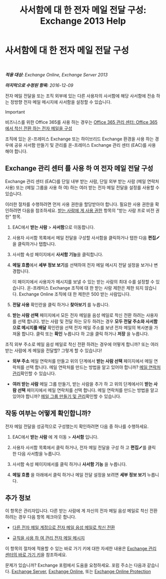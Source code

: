 ﻿---
title: '사서함에 대 한 전자 메일 전달 구성: Exchange 2013 Help'
TOCTitle: 사서함에 대 한 전자 메일 전달 구성
ms:assetid: c7a7afaf-577e-49d6-8cee-bb4c4a5d570b
ms:mtpsurl: https://technet.microsoft.com/ko-kr/library/Dd351134(v=EXCHG.150)
ms:contentKeyID: 50556083
ms.date: 05/22/2018
mtps_version: v=EXCHG.150
ms.translationtype: MT
---

# 사서함에 대 한 전자 메일 전달 구성

 

_**적용 대상:** Exchange Online, Exchange Server 2013_

_**마지막으로 수정된 항목:** 2016-12-09_

전자 메일 전달을 또는 조직 외부에 있는 다른 사용자의 사서함에 해당 사서함에 전송 하는 정방향 전자 메일 메시지에 사서함을 설정할 수 있습니다.


> [!IMPORTANT]
> 비즈니스를 위한 Office 365를 사용 하는 경우는 <A href="https://go.microsoft.com/fwlink/p/?linkid=834774">Office 365 관리 센터: Office 365에서 착신 전환 하는 전자 메일을 구성</A>



조직에 있는 온-프레미스 Exchange 또는 하이브리드 Exchange 환경을 사용 하는 경우에 공유 사서함 만들기 및 관리를 온-프레미스 Exchange 관리 센터 (EAC)를 사용 해야 합니다.

## Exchange 관리 센터 를 사용 하 여 전자 메일 전달 구성

Exchange 관리 센터 (EAC)를 단일 내부 받는 사람, 단일 외부 받는 사람 (메일 연락처 사용) 또는 (메일 그룹을 사용 하 여) 하는 여러 받는 전자 메일 전달을 설정를 사용할 수 있습니다.

이러한 절차를 수행하려면 먼저 사용 권한을 할당받아야 합니다. 필요한 사용 권한을 확인하려면 다음을 참조하세요. [받는 사람에 게 사용 권한](recipients-permissions-exchange-2013-help.md) 항목의 "받는 사람 프로 비전 권한" 항목.

1.  EAC에서 **받는 사람** \> **사서함**으로 이동합니다.

2.  사용자 사서함 목록에서 메일 전달을 구성할 사서함을 클릭하거나 탭한 다음 **편집**![편집 아이콘](images/JJ218640.6f53ccb2-1f13-4c02-bea0-30690e6ea71d(EXCHG.150).gif "편집 아이콘")을 클릭하거나 탭합니다.

3.  사서함 속성 페이지에서 **사서함 기능**을 클릭합니다.

4.  **메일 흐름**에서 **세부 정보 보기**를 선택하여 전자 메일 메시지 전달 설정을 보거나 변경합니다.
    
    이 페이지에서 사용자가 메시지를 보낼 수 있는 받는 사람의 최대 수를 설정할 수 있습니다. 온-프레미스 Exchange 조직에 대 한 받는 사람 제한은 제한 되지 않습니다. Exchange Online 조직에 대 한 제한은 500 받는 사람입니다.

5.  **전달 사용** 확인란을 클릭 하거나 **찾아보기** 를 누릅니다.

6.  **받는 사람 선택** 페이지에서 모든 전자 메일을 음성 메일로 착신 전환 하려는 사용자를 선택 합니다. 받는 사람 및 전달 하는 모두 하려는 경우 **모두 전달 주소와 사서함으로 메시지를 배달** 확인란을 선택 전자 메일 주소를 보낸 전자 메일의 복사본을 가져올 합니다. 클릭 또는 **확인** 누릅니다 하 고을 클릭 하거나 **저장** 을 누릅니다.

조직 외부 주소로 메일 음성 메일로 착신 전환 하려는 경우에 어떻게 합니까? 또는 여러 받는 사람에 게 메일을 전달할? 그렇게 할 수 있습니다\!

  - **외부 주소** 메일 연락처를 만들고 위의 단계에서 **받는 사람 선택** 페이지에서 메일 연락처를 선택 합니다. 메일 연락처를 만드는 방법을 알고 있어야 합니까? [메일 연락처 관리](manage-mail-contacts-exchange-2013-help.md)확인할 수 있습니다.

  - **여러 받는 사람** 메일 그룹 만들기, 받는 사람을 추가 하 고 위의 단계에서이 **받는 사람 선택** 페이지에서 메일 연락처를 선택 합니다. 메일 연락처를 만드는 방법을 알고 있어야 합니까? [메일 그룹 만들기 및 관리](create-and-manage-distribution-groups-exchange-2013-help.md)확인할 수 있습니다.

## 작동 여부는 어떻게 확인합니까?

전자 메일 전달을 성공적으로 구성했는지 확인하려면 다음 중 하나를 수행하세요.

1.  EAC에서 **받는 사람** 에 게 이동 \> **사서함** 입니다.

2.  사용자 사서함 목록에서 클릭 하거나, 전자 메일 전달을 구성 하 고 **편집**![편집 아이콘](images/JJ218640.6f53ccb2-1f13-4c02-bea0-30690e6ea71d(EXCHG.150).gif "편집 아이콘")를 클릭 한 다음 사서함을 누릅니다.

3.  사서함 속성 페이지에서를 클릭 하거나 **사서함 기능** 을 누릅니다.

4.  **메일 흐름** 을 아래에서 클릭 하거나 메일 전달 설정을 보려면 **세부 정보 보기** 누릅니다.

## 추가 정보

이 항목은 관리자입니다. 다른 받는 사람에 게 자신의 전자 메일 음성 메일로 착신 전환 하려는 경우 다음 항목 체크아웃 합니다.

  - [다른 전자 메일 계정으로 전자 메일 음성 메일로 착신 전환](https://go.microsoft.com/fwlink/p/?linkid=510866)

  - [규칙을 사용 하 여 관리 전자 메일 메시지](https://go.microsoft.com/fwlink/p/?linkid=510869)

이 항목의 절차에 적용할 수 있는 바로 가기 키에 대한 자세한 내용은 [Exchange 관리 센터의 바로 가기 키](keyboard-shortcuts-in-the-exchange-admin-center-exchange-online-protection-help.md)을 참조하세요.

문제가 있습니까? Exchange 포럼에서 도움을 요청하세요. 포럼 주소는 다음과 같습니다. [Exchange Server](https://go.microsoft.com/fwlink/p/?linkid=60612), [Exchange Online](https://go.microsoft.com/fwlink/p/?linkid=267542), 또는 [Exchange Online Protection](https://go.microsoft.com/fwlink/p/?linkid=285351)

